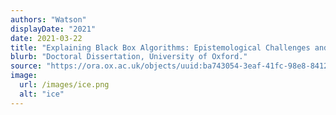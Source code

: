 ```yaml
---
authors: "Watson"
displayDate: "2021"
date: 2021-03-22
title: "Explaining Black Box Algorithms: Epistemological Challenges and Machine Learning Solutions"
blurb: "Doctoral Dissertation, University of Oxford."
source: "https://ora.ox.ac.uk/objects/uuid:ba743054-3eaf-41fc-98e8-841255ee24ad"
image:
  url: /images/ice.png
  alt: "ice"
---
```

